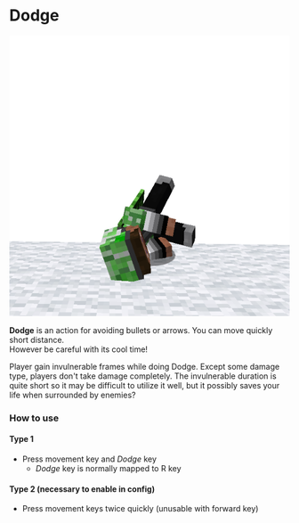 # Dodge

![Side Roll Dodge](../resources/actions/Dodge.png)

**Dodge** is an action for avoiding bullets or arrows. You can move quickly short distance.  
However be careful with its cool time!

Player gain invulnerable frames while doing Dodge. Except some damage type, players don't take damage completely.
The invulnerable duration is quite short so it may be difficult to utilize it well, but it possibly saves your life when
surrounded by enemies?

### How to use

#### Type 1

- Press movement key and *Dodge* key
    - *Dodge* key is normally mapped to R key

#### Type 2 (necessary to enable in config)

- Press movement keys twice quickly (unusable with forward key)